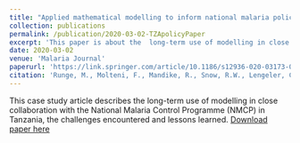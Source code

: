 ```yaml
---
title: "Applied mathematical modelling to inform national malaria policies, strategies and operations in Tanzania"
collection: publications
permalink: /publication/2020-03-02-TZApolicyPaper
excerpt: 'This paper is about the  long-term use of modelling in close collaboration with the National Malaria Control Programme (NMCP) in Tanzania.'
date: 2020-03-02
venue: 'Malaria Journal'
paperurl: 'https://link.springer.com/article/10.1186/s12936-020-03173-0'
citation: 'Runge, M., Molteni, F., Mandike, R., Snow, R.W., Lengeler, C., Mohamed, A., Pothin, E., 2020. Applied mathematical modelling to inform national malaria policies, strategies and operations in Tanzania. submitted to Malaria Journal.'
---
```

This case study article describes the long-term use of modelling in close collaboration with the National Malaria Control Programme (NMCP) in Tanzania, the challenges encountered and lessons learned.
[Download paper here](https://link.springer.com/article/10.1186/s12936-020-03173-0)

